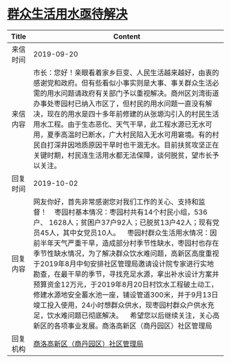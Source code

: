 # <a href="http://www.shangluo.gov.cn/zmhd/ldxxxx.jsp?urltype=leadermail.LeaderMailContentUrl&wbtreeid=1112&leadermailid=5463">群众生活用水亟待解决</a>
| Title |                                                                                                                                                                                      Content                                                                                                                                                                                      |
|:-----:|-----------------------------------------------------------------------------------------------------------------------------------------------------------------------------------------------------------------------------------------------------------------------------------------------------------------------------------------------------------------------------------|
| 来信时间  | 2019-09-20                                                                                                                                                                                                                                                                                                                                                                        |
| 来信内容  | 市长：您好！亲眼看着家乡巨变、人民生活越来越好，由衷的感谢党和政府。但有些看似小事实则是大事、事关群众生活必需的用水问题请政府有关部门予以重视解决。商州区刘湾街道办事处枣园村已纳入市区了，但村民的用水问题一直没有解决，现在的用水是四十多年前修建的从张塬沟引入的村民生活用水工程。由于生态恶化、天气干旱，此工程水源已无水可用，夏季高温时已断水，广大村民陷入无水可用窘境。有的村民自打深井因地质原因干旱时也干涸无水。目前扶贫攻坚正在关键时期，村民连生活用水都无法保障，谈何脱贫，望市长予以关注。                                                                                                                             |
| 回复时间  | 2019-10-02                                                                                                                                                                                                                                                                                                                                                                        |
| 回复内容  | 网友你好，首先非常感谢您对我们工作的关心、支持和监督！    枣园村基本情况：枣园村共有14个村民小组，536户、 1628人；贫困户37户92人；已脱贫13户42人；现有党员45人，其中女党员10人。    枣园村群众生活用水情况：因前半年天气严重干旱，造成部分村季节性缺水，枣园村也存在季节性缺水情况，为了解决群众饮水难问题，高新区高度重视于2019年8月中旬安排社区管理局邀请设计院专家进行实地勘查，在最干旱的季节，寻找充足水源，拿出补水设计方案并预算资金12万元，于2019年8月20日村饮水工程破土动工，修建水源地安全蓄水池一座，铺设管道300米，并于9月13日竣工投入使用，24小时想群众供水，现枣园村群众户供水充足，饮水难问题已彻底解决。    希望您以后继续关注，关心高新区的各项事业发展。商洛高新区（商丹园区）社区管理局 |
| 回复机构  | <a href="../../category/agencies/商洛高新区（商丹园区）社区管理局.md">商洛高新区（商丹园区）社区管理局</a>                                                                                                                                                                                                                                                                                                        |